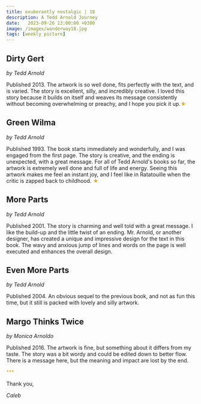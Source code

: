 ```yaml
---
title: exuberantly nostalgic | 18
description: A Tedd Arnold Journey
date:   2023-09-26 13:00:00 +0300
image: /images/wanderway18.jpg
tags: [weekly picture]
---
```


## Dirty Gert

*by Tedd Arnold*

Published 2013. The artwork is so well done, fits perfectly with the text, and is varied. The story is excellent, silly, and incredibly creative. I loved this story because it builds on itself and weaves its message consistently without becoming overwhelming or preachy, and I hope you pick it up.<h style="color:#E7A526;">★</h>

## Green Wilma

*by Tedd Arnold*

Published 1993. The book starts immediately and wonderfully, and I was engaged from the first page. The story is creative, and the ending is unexpected, with a great message. For all of Tedd Arnold's books so far, the artwork is extremely well done and full of life and energy. Seeing this artwork makes me feel an instant joy, and I feel like in Ratatouille when the critic is zapped back to childhood. <h style="color:#E7A526;">★</h>

## More Parts

*by Tedd Arnold*

Published 2001. The story is charming and well told with a great message. I like the build-up and the little twist of an ending. Mr. Arnold, or another designer, has created a unique and impressive design for the text in this book. The wavy and anxious jump of lines and words on the page is well executed and enhances the overall design.

## Even More Parts

*by Tedd Arnold*

Published 2004. An obvious sequel to the previous book, and not as fun this time, but it still is packed with lovely and silly artwork.

## Margo Thinks Twice

*by Monica Arnoldo*

Published 2016. The artwork is fine, but something about it differs from my taste. The story was a bit wordy and could be edited down to better flow. There is a message here, but the meaning and impact are lost by the end.

<h style="color:#E7A526;">***</h>

Thank you,

*Caleb*
